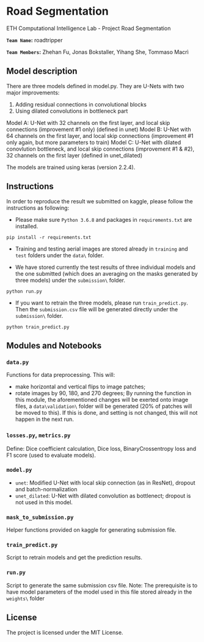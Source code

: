 # Road Segmentation
ETH Computational Intelligence Lab - Project Road Segmentation

**`Team Name`:** roadtripper

**`Team Members`:** Zhehan Fu, Jonas Bokstaller, Yihang She, Tommaso Macrì

## Model description
There are three models defined in model.py. They are U-Nets with two major improvements:
1. Adding residual connections in convolutional blocks
2. Using dilated convolutions in bottleneck part

Model A: U-Net with 32 channels on the first layer, and local skip connections (improvement #1 only) (defined in unet)
Model B: U-Net with 64 channels on the first layer, and local skip connections (improvement #1 only again, but more parameters to train)
Model C: U-Net with dilated conovlution bottleneck, and local skip connections (improvement #1 & #2), 32 channels on the first layer (defined in unet_dilated)

The models are trained using keras (version 2.2.4).


## Instructions

In order to reproduce the result we submitted on kaggle, please follow the instructions as following:

* Please make sure ```Python 3.6.8``` and packages in ```requirements.txt``` are installed.

~~~~shell
pip install -r requirements.txt
~~~~

* Training and testing aerial images are stored already in ```training``` and ```test``` folders under the ```data\``` folder.

* We have stored currently the test results of three individual models and the one submitted (which does an averaging on the masks generated by three models) under the ```submission\``` folder.

~~~~shell
python run.py
~~~~

* If you want to retrain the three models, please run ```train_predict.py```. Then the ```submission.csv``` file will be generated directly under the  ```submission\``` folder.

~~~~shell
python train_predict.py
~~~~

## Modules and Notebooks

### ```data.py```

Functions for data preprocessing.
This will:
- make horizontal and vertical flips to image patches;
- rotate images by 90, 180, and 270 degrees;
By running the function in this module, the aforementioned changes will be exerted onto image files, a ```data\validation\``` folder will be generated (20% of patches will be moved to this). If this is done, and setting is not changed, this will not happen in the next run.

### ```losses.py```, 	```metrics.py```

Define: Dice coefficient calculation, Dice loss, BinaryCrossentropy loss and F1 score (used to evaluate models).

### ```model.py```

*  `unet`: Modified U-Net with local skip connection (as in ResNet), dropout and batch-normalization
*  `unet_dilated`: U-Net with dilated convolution as bottlenect; dropout is not used in this model.


### ```mask_to_submission.py```

Helper functions provided on kaggle for generating submission file.

### ```train_predict.py```

Script to retrain models and get the prediction results.

### ```run.py```

Script to generate the same submission csv file.
Note: The prerequisite is to have model parameters of the model used in this file stored already in the  ```weights\``` folder

## License

The project is licensed under the MIT License.
